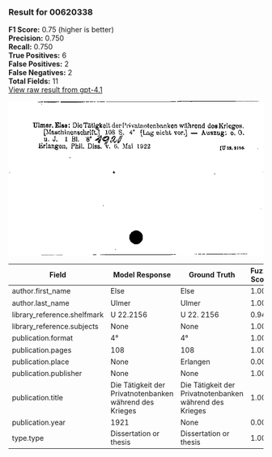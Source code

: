 ### Result for 00620338
**F1 Score:** 0.75 (higher is better)<br>**Precision:** 0.750<br>**Recall:** 0.750<br>**True Positives:** 6<br>**False Positives:** 2<br>**False Negatives:** 2<br>**Total Fields:** 11<br>[View raw result from gpt-4.1](https://github.com/RISE-UNIBAS/humanities_data_benchmark/blob/main/results/2025-09-02/T0160/request_T0160_00620338.json)

<img src="https://github.com/RISE-UNIBAS/humanities_data_benchmark/blob/main/benchmarks/zettelkatalog/images/00620338.jpg?raw=true" alt="00620338" width="600px">

| Field | Model Response | Ground Truth | Fuzzy Score | Match |
|-------|----------------|--------------|-------------|-------|
| author.first_name | Else | Else | 1.000 | ✅ |
| author.last_name | Ulmer | Ulmer | 1.000 | ✅ |
| library_reference.shelfmark | U 22.2156 | U 22. 2156 | 0.947 | ❌ |
| library_reference.subjects | None | None | 1.000 | ✅ |
| publication.format | 4° | 4° | 1.000 | ✅ |
| publication.pages | 108 | 108 | 1.000 | ✅ |
| publication.place | None | Erlangen | 0.000 | ❌ |
| publication.publisher | None | None | 1.000 | ✅ |
| publication.title | Die Tätigkeit der Privatnotenbanken während des Krieges | Die Tätigkeit der Privatnotenbanken während des Krieges | 1.000 | ✅ |
| publication.year | 1921 | None | 0.000 | ❌ |
| type.type | Dissertation or thesis | Dissertation or thesis | 1.000 | ✅ |
